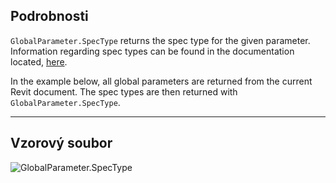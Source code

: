 ## Podrobnosti
`GlobalParameter.SpecType` returns the spec type for the given parameter. Information regarding spec types can be found in the documentation located, [here](https://help.autodesk.com/view/RVT/2025/ENU/?guid=Revit_API_Revit_API_Developers_Guide_Introduction_Application_and_Document_Units_html).

In the example below, all global parameters are returned from the current Revit document. The spec types are then returned with `GlobalParameter.SpecType`.
___
## Vzorový soubor

![GlobalParameter.SpecType](./Revit.Elements.GlobalParameter.SpecType_img.jpg)
